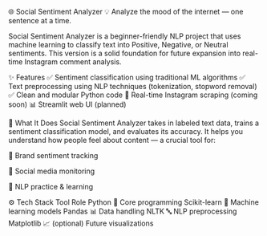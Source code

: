 🌐 Social Sentiment Analyzer
💡 Analyze the mood of the internet — one sentence at a time.

Social Sentiment Analyzer is a beginner-friendly NLP project that uses machine learning to classify text into Positive, Negative, or Neutral sentiments. This version is a solid foundation for future expansion into real-time Instagram comment analysis.

✨ Features
✅ Sentiment classification using traditional ML algorithms
✅ Text preprocessing using NLP techniques (tokenization, stopword removal)
✅ Clean and modular Python code
🚧 Real-time Instagram scraping (coming soon)
📊 Streamlit web UI (planned)

🧠 What It Does
Social Sentiment Analyzer takes in labeled text data, trains a sentiment classification model, and evaluates its accuracy. It helps you understand how people feel about content — a crucial tool for:

🌟 Brand sentiment tracking

📰 Social media monitoring

🧪 NLP practice & learning

⚙️ Tech Stack
Tool	Role
Python 🐍	Core programming
Scikit-learn 🤖	Machine learning models
Pandas 📊	Data handling
NLTK 🔤	NLP preprocessing
Matplotlib 📈 (optional)	Future visualizations

